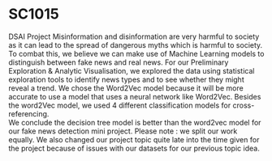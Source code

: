 # SC1015
DSAI Project
Misinformation and disinformation are very harmful to society as it can lead to the spread of dangerous myths which is harmful to society. To combat this, we believe we can make use of Machine Learning models to distinguish between fake news and real news.
For our Preliminary Exploration & Analytic Visualisation, we explored the data using statistical exploration tools to identify news types and to see whether they might reveal a trend.
We chose the Word2Vec model because it will be more accurate to use a model that uses a neural network like Word2Vec. 
Besides the word2Vec model, we used 4 different classification models for cross-referencing.  
We conclude the decision tree model is better than the word2vec model for our fake news detection mini project.
Please note : we split our work equally.
We also changed our project topic quite late into the time given for the project because of issues with our datasets for our previous topic idea.
